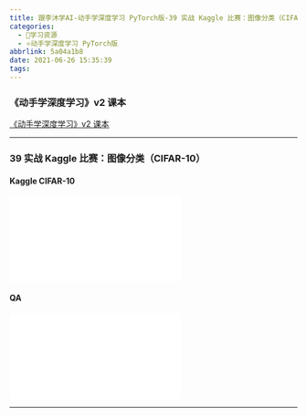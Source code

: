```yaml
---
title: 跟李沐学AI-动手学深度学习 PyTorch版-39 实战 Kaggle 比赛：图像分类（CIFAR-10）
categories:
  - 🌙学习资源
  - ⭐动手学深度学习 PyTorch版
abbrlink: 5a04a1b8
date: 2021-06-26 15:35:39
tags:
---
```


### 《动手学深度学习》v2 课本

[《动手学深度学习》v2 课本](http://zh.d2l.ai/)

***

### 39 实战 Kaggle 比赛：图像分类（CIFAR-10）

#### Kaggle CIFAR-10

<iframe src="//player.bilibili.com/player.html?aid=803807574&bvid=BV1Gy4y1M7Cu&cid=359962250&page=1" scrolling="no" border="0" frameborder="no" framespacing="0" allowfullscreen="true"> </iframe>

<!--more-->

#### QA

<iframe src="//player.bilibili.com/player.html?aid=803807574&bvid=BV1Gy4y1M7Cu&cid=359967377&page=2" scrolling="no" border="0" frameborder="no" framespacing="0" allowfullscreen="true"> </iframe>

***
